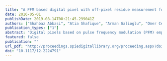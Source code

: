 ```yaml
---
title: "A PFM based digital pixel with off-pixel residue measurement for 15μm pitch MWIR FPAs"
date: 2016-05-01
publishDate: 2019-08-14T08:21:45.299041Z
authors: ["Shahbaz Abbasi", "Atia Shafique", "Arman Galioglu", "Omer Ceylan", "Melik Yazici", "Yasar Gurbuz"]
publication_types: ["1"]
abstract: "Digital pixels based on pulse frequency modulation (PFM) employ counting techniques to achieve very high charge handling capability compared to their analog counterparts. Moreover, extended counting methods making use of leftover charge (residue) on the integration capacitor help improve the noise performance of these pixels. However, medium wave infrared (MWIR) focal plane arrays (FPAs) having smaller pixel pitch are constrained in terms of pixel area which makes it difficult to add extended counting circuitry to the pixel. Thus, this paper investigates the performance of digital pixels employing off-pixel residue measurement. A circuit prototype of such a pixel has been designed for 15μm pixel pitch and fabricated in 90nm CMOS. The prototype is composed of a pixel front-end based on a PFM loop. The frontend is a modified version of conventional design providing a means for buffering the signal that needs to be converted to a digital value by an off-pixel ADC. The pixel has an integration phase and a residue measurement phase. Measured integration performance of the pixel has been reported in this paper for various detector currents and integration times."
featured: false
publication: ""
url_pdf: "http://proceedings.spiedigitallibrary.org/proceeding.aspx?doi=10.1117/12.2224791"
doi: "10.1117/12.2224791"
---
```


